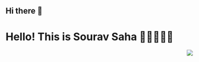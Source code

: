 ## Hi there 👋
# Hello! This is Sourav Saha 🙋🏻‍♂️🕺🏻
<img src = "https://user-images.githubusercontent.com/110812339/224934400-ae1625b5-f3f1-434f-82a0-8814d4c3329e.gif" align = "right">
<!--
**souravsaha321/souravsaha321** is a ✨ _special_ ✨ repository because its `README.md` (this file) appears on your GitHub profile.

Here are some ideas to get you started:

- 🔭 I’m currently working on ...
- 🌱 I’m currently learning ...
- 👯 I’m looking to collaborate on ...
- 🤔 I’m looking for help with ...
- 💬 Ask me about ...
- 📫 How to reach me: ...
- 😄 Pronouns: ...
- ⚡ Fun fact: ...
-->
